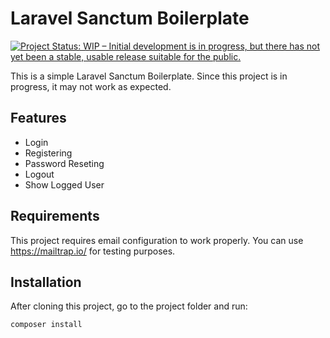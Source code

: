 # Laravel Sanctum Boilerplate

[![Project Status: WIP – Initial development is in progress, but there has not yet been a stable, usable release suitable for the public.](https://www.repostatus.org/badges/latest/wip.svg)](https://www.repostatus.org/#wip)

This is a simple Laravel Sanctum Boilerplate. Since this project is in progress, it may not work as expected.

## Features

- Login
- Registering
- Password Reseting
- Logout
- Show Logged User

## Requirements

This project requires email configuration to work properly. You can use <https://mailtrap.io/> for testing purposes.

## Installation

After cloning this project, go to the project folder and run:

```sh
composer install
```

